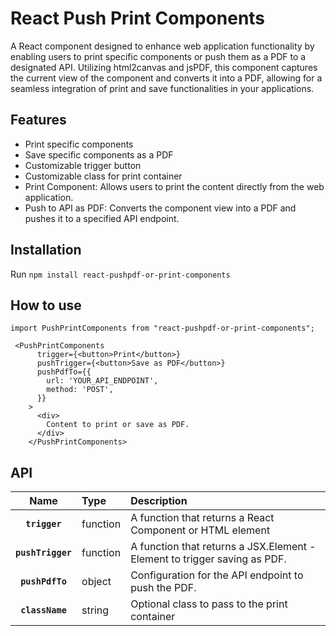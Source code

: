 # React Push Print Components
A React component designed to enhance web application functionality by enabling users to print specific components or push them as a PDF to a designated API. Utilizing html2canvas and jsPDF, this component captures the current view of the component and converts it into a PDF, allowing for a seamless integration of print and save functionalities in your applications.

## Features
- Print specific components
- Save specific components as a PDF
- Customizable trigger button
- Customizable class for print container
- Print Component: Allows users to print the content directly from the web application.
- Push to API as PDF: Converts the component view into a PDF and pushes it to a specified API endpoint.

## Installation
Run `npm install react-pushpdf-or-print-components`

## How to use
```
import PushPrintComponents from "react-pushpdf-or-print-components";

 <PushPrintComponents
      trigger={<button>Print</button>}
      pushTrigger={<button>Save as PDF</button>}
      pushPdfTo={{
        url: 'YOUR_API_ENDPOINT',
        method: 'POST',
      }}
    >
      <div>
        Content to print or save as PDF.
      </div>
    </PushPrintComponents>
```

## API

*<PrintComponents/>*

|Name|Type|Description
|:--:|:-----|:-----|
|**`trigger`**|function|A function that returns a React Component or HTML element
|**`pushTrigger`**|function|A function that returns a JSX.Element - Element to trigger saving as PDF.
|**`pushPdfTo`**|object|Configuration for the API endpoint to push the PDF.
|**`className`**|string|Optional class to pass to the print container

